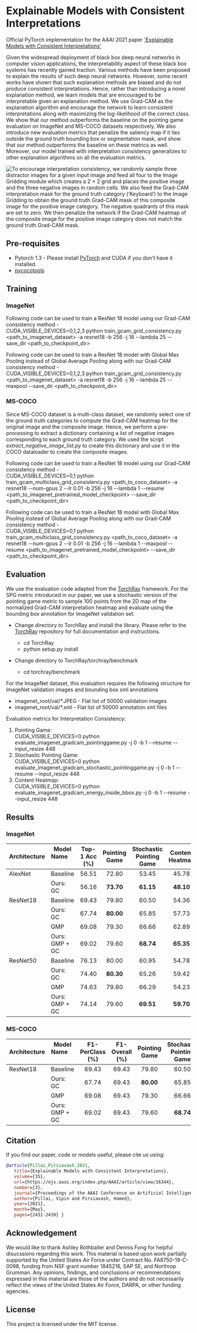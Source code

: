 # Explainable Models with Consistent Interpretations
Official PyTorch implementation for the AAAI 2021 paper ['Explainable Models with Consistent Interpretations'](https://ojs.aaai.org/index.php/AAAI/article/view/16344/16151)

Given the widespread deployment of black box deep neural networks in computer vision applications, the interpretability aspect of these black box systems has recently gained traction. Various methods have been proposed to explain the results of such deep neural networks. However, some recent works have shown that such explanation methods are biased and do not produce consistent interpretations. Hence, rather than introducing a novel explanation method, we learn models that are encouraged to be interpretable given an explanation method. We use Grad-CAM as the explanation algorithm and encourage the network to learn consistent interpretations along with maximizing the log-likelihood of the correct class. We show that our method outperforms the baseline on the pointing game evaluation on ImageNet and MS-COCO datasets respectively. We also introduce new evaluation metrics that penalize the saliency map if it lies outside the ground truth bounding box or segmentation mask, and show that our method outperforms the baseline on these metrics as well. Moreover, our model trained with interpretation consistency generalizes to other explanation algorithms on all the evaluation metrics.

![To encourage interpretation consistency, we randomly sample three distractor images for a given input image and feed all four to the Image Gridding module which creates a 2 × 2 grid and places the positive image and the three negative images in random cells. We also feed the Grad-CAM interpretation mask for the ground truth category (‘Keyboard’) to the Image Gridding to obtain the ground truth Grad-CAM mask of this composite image for the positive image category. The negative quadrants of this mask are set to zero. We then penalize the network if the Grad-CAM heatmap of the composite image for the positive image category does not match the ground truth Grad-CAM mask.][teaser]

## Pre-requisites
- Pytorch 1.3 - Please install [PyTorch](https://pytorch.org/get-started/locally/) and CUDA if you don't have it installed. 
- [pycocotools](https://pypi.org/project/pycocotools/)

## Training
### ImageNet
Following code can be used to train a ResNet 18 model using our Grad-CAM consistency method - <br/>
CUDA_VISIBLE_DEVICES=0,1,2,3 python train_gcam_grid_consistency.py <path_to_imagenet_dataset> -a resnet18 -b 256 -j 16 --lambda 25 --save_dir <path_to_checkpoint_dir> 

Following code can be used to train a ResNet 18 model with Global Max Pooling instead of Global Average Pooling along with our Grad-CAM consistency method - <br/>
CUDA_VISIBLE_DEVICES=0,1,2,3 python train_gcam_grid_consistency.py <path_to_imagenet_dataset> -a resnet18 -b 256 -j 16 --lambda 25 --maxpool --save_dir <path_to_checkpoint_dir> 

### MS-COCO
Since MS-COCO dataset is a multi-class dataset, we randomly select one of the ground truth categories to compute the Grad-CAM heatmap for the original image and the composite image. Hence, we perform a pre-processing to extract a dictionary containing a list of negative images corresponding to each ground truth category. We used the script _extract_negative_image_list.py_ to create this dictionary and use it in the COCO dataloader to create the composite images.

Following code can be used to train a ResNet 18 model using our Grad-CAM consistency method - <br/>
CUDA_VISIBLE_DEVICES=0,1 python train_gcam_multiclass_grid_consistency.py <path_to_coco_dataset> -a resnet18 --num-gpus 2 --lr 0.01 -b 256 -j 16 --lambda 1 --resume <path_to_imagenet_pretrained_model_checkpoint> --save_dir <path_to_checkpoint_dir>

Following code can be used to train a ResNet 18 model with Global Max Pooling instead of Global Average Pooling along with our Grad-CAM consistency method - <br/>
CUDA_VISIBLE_DEVICES=0,1 python train_gcam_multiclass_grid_consistency.py <path_to_coco_dataset> -a resnet18 --num-gpus 2 --lr 0.01 -b 256 -j 16 --lambda 1 --maxpool --resume <path_to_imagenet_pretrained_model_checkpoint> --save_dir <path_to_checkpoint_dir>

## Evaluation
We use the evaluation code adapted from the [TorchRay](https://github.com/facebookresearch/TorchRay) framework. For the SPG metric introduced in our paper, we use a stochastic version of the pointing game metric to sample 100 points from the 2D map of the normalized Grad-CAM interpretation heatmap and evaluate using the bounding box annotation for ImageNet validation set.

* Change directory to TorchRay and install the library. Please refer to the [TorchRay](https://github.com/facebookresearch/TorchRay) repository for full documentation and instructions.
    * cd TorchRay
    * python setup.py install

* Change directory to TorchRay/torchray/benchmark
    * cd torchray/benchmark

For the ImageNet dataset, this evaluation requires the following structure for ImageNet validation images and bounding box xml annotations
<ul>
  <li>imagenet_root/val/*.JPEG - Flat list of 50000 validation images</li>
  <li>imagenet_root/val/*.xml - Flat list of 50000 annotation xml files</li>
</ul>

Evaluation metrics for Interpretation Consistency:
<ol>
<li>Pointing Game: <br/>
CUDA_VISIBLE_DEVICES=0 python evaluate_imagenet_gradcam_pointinggame.py <path_to_imagenet_validation_root> -j 0 -b 1 --resume <path_to_model_checkpoint> --input_resize 448
</li> 
<li>Stochastic Pointing Game: <br/>
CUDA_VISIBLE_DEVICES=0 python evaluate_imagenet_gradcam_stochastic_pointinggame.py <path_to_imagenet_validation_root> -j 0 -b 1 --resume <path_to_model_checkpoint> --input_resize 448
</li> 
<li>Content Heatmap: <br/>
CUDA_VISIBLE_DEVICES=0 python evaluate_imagenet_gradcam_energy_inside_bbox.py <path_to_imagenet_validation_root> -j 0 -b 1 --resume <path_to_model_checkpoint> --input_resize 448
</li> 
</ol>
   
## Results
### ImageNet

|          Architecture | Model Name    &nbsp; &nbsp; &nbsp; &nbsp; &nbsp; &nbsp; &nbsp; &nbsp;  |     Top-1 Acc (%)     |     Pointing Game    |     Stochastic Pointing Game      |     Content Heatmap    | Pre-trained  |
| --- | ------- | :---: | :---: | :---: | :---: | :---: |
|  AlexNet   |   Baseline     |          56.51             |     72.80      |      53.45        |     45.78      | [checkpoint](https://download.pytorch.org/models/alexnet-owt-4df8aa71.pth)  |
|            |   Ours: GC    |          56.16             |     **73.70**      |      **61.15**        |     **48.10**      | [checkpoint](https://drive.google.com/file/d/1s9xAZ2p8wdyiVVqnokOACtJTOEvh_D35/view?usp=sharing)  |
|  ResNet18  |   Baseline     |          69.43             |     79.80      |      60.50        |     54.36      |  [checkpoint](https://drive.google.com/file/d/1jBPTU75iar5dSoqB3jlNMcAnOSY3H17n/view?usp=sharing) |
|            |   Ours: GC    |          67.74             |     **80.00**      |      65.85        |     57.73      |  [checkpoint](https://drive.google.com/file/d/1W52-sYbyPi-VFLRNlIWAwx4MExWiqMS_/view?usp=sharing) |
|            |   GMP          |          69.08             |     79.30      |      66.66        |     62.89      | [checkpoint](https://drive.google.com/file/d/1ivN3kqDyZ6ekY6jVI0RMAYu_QoiDxCvT/view?usp=sharing)  |
|            |   Ours: GMP + GC    |          69.02             |     79.60      |      **68.74**        |     **65.35**      | [checkpoint](https://drive.google.com/file/d/1NcJ5U8HIHKzReUpcDRdyMyrRmNXZcJ8J/view?usp=sharing)  |
|  ResNet50  |   Baseline     |          76.13             |     80.00      |      60.95        |     54.78      |  [checkpoint](https://download.pytorch.org/models/resnet50-19c8e357.pth) |
|            |   Ours: GC    |          74.40             |     **80.30**      |      65.26        |     59.42      | [checkpoint](https://drive.google.com/file/d/1eGQke4BApVdObrq0NdrhMayUzihdcTvx/view?usp=sharing)  |
|            |   GMP    |          74.63             |     79.80      |      66.29        |     54.23      | [checkpoint](https://drive.google.com/file/d/1bjaEHU-NKrUnsf5QTHpIVeknRbrwkD32/view?usp=sharing)  |
|            |   Ours: GMP + GC    |          74.14             |     79.60      |      **69.51**        |     **59.70**      | [checkpoint](https://drive.google.com/file/d/1yuvwGn6Em_lYWwjTXXfmcGAGV23sZ0D0/view?usp=sharing)  |

### MS-COCO
|          Architecture | Model Name    &nbsp; &nbsp; &nbsp; &nbsp; &nbsp; &nbsp; &nbsp; &nbsp;  |     F1-PerClass (%)   |     F1-Overall (%)    |     Pointing Game    |     Stochastic Pointing Game      |     Content Heatmap    | Pre-trained  |
| --- | ------- | :---: | :---: | :---: | :---: | :---: | :---: |
|  ResNet18  |   Baseline     |          69.43     |          69.43             |     79.80      |      60.50        |     54.36      |  [checkpoint](https://drive.google.com/file/d/1jBPTU75iar5dSoqB3jlNMcAnOSY3H17n/view?usp=sharing) |
|            |   Ours: GC    |          67.74      |          69.43             |     **80.00**      |      65.85        |     57.73      |  [checkpoint](https://drive.google.com/file/d/1W52-sYbyPi-VFLRNlIWAwx4MExWiqMS_/view?usp=sharing) |
|            |   GMP          |          69.08     |          69.43             |     79.30      |      66.66        |     62.89      | [checkpoint](https://drive.google.com/file/d/1rKP2oi1K83VP9w9jj_wgYw3psU_T5CMY/view?usp=sharing)  |
|            |   Ours: GMP + GC    |          69.02      |          69.43             |     79.60      |      **68.74**        |     **65.35**      | [checkpoint](https://drive.google.com/file/d/1plynvH8rKqLi37YaTl1I3HfLCw95kbZf/view?usp=sharing)  |


## Citation
If you find our paper, code or models useful, please cite us using:
```bib
@article{Pillai_Pirsiavash_2021, 
   title={Explainable Models with Consistent Interpretations}, 
   volume={35}, 
   url={https://ojs.aaai.org/index.php/AAAI/article/view/16344}, 
   number={3}, 
   journal={Proceedings of the AAAI Conference on Artificial Intelligence}, 
   author={Pillai, Vipin and Pirsiavash, Hamed}, 
   year={2021}, 
   month={May}, 
   pages={2431-2439} }
```

## Acknowledgement
We would like to thank Ashley Rothballer and Dennis Fong for helpful disucssions regarding this work.
This material is based upon work partially supported by the United States Air Force under Contract No. FA8750-19-C-0098, funding from NSF grant number 1845216, SAP SE, and Northrop Grumman. Any opinions, findings, and conclusions or recommendations expressed in this material are those of the authors and do not necessarily reflect the views of the United States Air Force, DARPA, or other funding agencies.

## License
This project is licensed under the MIT license.

[teaser]: https://github.com/UMBCvision/Explainable-Models-with-Consistent-Interpretations/blob/main/misc/github_teaser.png
